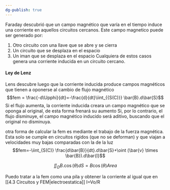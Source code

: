```yaml
---
dg-publish: true
---
```

Faraday descubrió que un campo magnético que varía en el tiempo induce una corriente en aquellos circuitos cercanos. Este campo magnetico puede ser generado por:
1) Otro circuito con una llave que se abre y se cierra  
2) Un circuito que se desplaza en el espacio
3) Un iman que se desplaza en el espacio
Cualquiera de estos casos genera una corriente inducida en un circuito cercano.
#### Ley de Lenz
Lens descubre luego que la corriente inducida produce campos magnéticos que tienen a oponerse al cambio de flujo magnético
$$fem = \frac{-d\Upphi}{dt}=-\frac{d}{dt}\iint_{{S(C)}} \bar{B}.d\bar{S}$$
Si el flujo aumenta, la corriente inducida creara un campo magnético que se oponga al original, de esta forma frenará su aumento
Si, por lo contrario, el flujo disminuye, el campo magnético inducido será aditivo, buscando que el original no disminuya.

otra  forma de calcular la fem es mediante el trabajo de la fuerza magnética. Esta solo se cumple en circuitos rigidos (que no se deforman) y que viajan a velocidades muy bajas comparadas con la de la luz
$$fem=-\iint_{S(C)} \frac{d\bar{B}}{dt}.d\bar{S}+\oint
(\bar{v} \times \bar{B}).d\bar{l}$$

$$\iint_{D} B.\cos(\theta)dS=B\cos(\theta)Area$$

Puedo tratar a la fem como una pila y obtener la corriente al igual que en [[4.3 Circuitos y FEM|electroestatica]] I=Vo/R